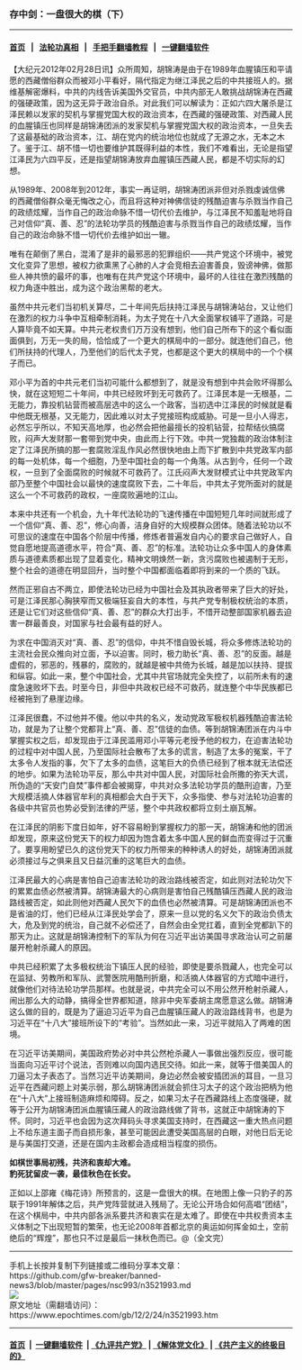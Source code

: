 ### 存中剑：一盘很大的棋（下）
------------------------

#### [首页](https://github.com/gfw-breaker/banned-news3/blob/master/README.md) &nbsp;&nbsp;|&nbsp;&nbsp; [法轮功真相](https://github.com/begood0513/basic/blob/master/README.md)  &nbsp;&nbsp;|&nbsp;&nbsp; [手把手翻墙教程](https://github.com/gfw-breaker/guides/wiki)  &nbsp;&nbsp;|&nbsp;&nbsp; [一键翻墙软件](https://github.com/gfw-breaker/nogfw/blob/master/README.md)  



<div><p>
 【大纪元2012年02月28日讯】众所周知，胡锦涛是由于在1989年血腥镇压和平请愿的西藏僧俗群众而被邓小平看好，隔代指定为继江泽民之后的中共接班人的。据维基解密爆料，中共的内线告诉美国外交官员，中共内部无人敢挑战胡锦涛在西藏的强硬政策，因为这无异于政治自杀。对此我们可以解读为：正如六四大屠杀是江泽民赖以发家的契机与掌握党国大权的政治资本，在西藏的强硬政策、对西藏人民的血腥镇压也同样是胡锦涛团派的发家契机与掌握党国大权的政治资本，一旦失去了这最基础的政治资本，江、胡在党内的统治地位也就成了无源之水，无本之木了。鉴于江、胡不惜一切也要维护其既得利益的本性，我们不难看出，无论是指望江泽民为六四平反，还是指望胡锦涛放弃血腥镇压西藏人民，都是不切实际的幻想。
</p>
<p>
 从1989年、2008年到2012年，事实一再证明，胡锦涛团派非但对杀戮虔诚信佛的西藏僧俗群众毫无悔改之心，而且将这种对神佛信徒的残酷迫害与杀戮当作自己的政绩炫耀，当作自己的政治命脉不惜一切代价去维护，与江泽民不知羞耻地将自己对信仰“真、善、忍”的法轮功学员的残酷迫害与杀戮当作自己的政绩炫耀，当作自己的政治命脉不惜一切代价去维护如出一辙。
</p>
<p>
 唯有在颠倒了黑白，混淆了是非的最邪恶的犯罪组织——共产党这个环境中，被党文化变异了思想，被权力欲熏黑了心肺的人才会竞相去迫害善良，毁谤神佛，做那些人神共愤的最坏的事，也唯有在共产党这个环境中，最坏的人往往在激烈残酷的权力角逐中胜出，成为这个政治黑帮的老大。
</p>
<p>
 虽然中共元老们当初机关算尽，二十年间先后扶持江泽民与胡锦涛站台，又让他们在激烈的权力斗争中互相牵制消耗，为太子党在十八大全面掌权铺平了道路，可是人算毕竟不如天算。中共元老权贵们万万没有想到，他们自己所布下的这个看似面面俱到，万无一失的局，恰恰成了一个更大的棋局中的一部分。就连他们自己，他们所扶持的代理人，乃至他们的后代太子党，也都是这个更大的棋局中的一个个棋子而已。
</p>
<p>
 邓小平为首的中共元老们当初可能什么都想到了，就是没有想到中共会败坏得那么快，就在这短短二十年间，中共已经败坏到无可救药了。江泽民本是一无根基，二无能力，靠投机钻营而被高层选中的这么一个政客，当初选中江泽民的时候就是看中他既无根基，又无能力，因此难以对太子党接班构成威胁。可是一旦小人得志，必然忘乎所以，不知天高地厚，也必然会把他最擅长的投机钻营，拉帮结伙搞腐败，闷声大发财那一套带到党中央，由此而上行下效。中共一党独裁的政治体制注定了江泽民所搞的那一套腐败淫乱作风必然很快地由上而下扩散到中共党政军内部的每一处机体，每一个细胞，乃至中国社会的每一个角落。从古到今，任何一个政权，一旦到了全面腐败的时候就不可救药了。江氏闷声大发财模式让中共党政军内部乃至整个中国社会以最快的速度腐败下去，二十年后，中共太子党所面对的就是这么一个不可救药的政权，一座腐败遍地的江山。
</p>
<p>
 本来中共还有一个机会，九十年代法轮功的飞速传播在中国短短几年时间就形成了一个信仰“真、善、忍”，修心向善，洁身自好的大规模群众团体。随着法轮功以不可思议的速度在中国各个阶层中传播，修炼者普遍发自内心的要求自己做好人，自觉自愿地提高道德水平，符合“真、善、忍”的标准。法轮功让众多中国人的身体素质与道德素质都出现了显着变化，精神文明焕然一新，贪污腐败也被遏制于无形，整个社会的道德在明显回升，当时整个中国都面临着即将到来的一个质的飞跃。
</p>
<p>
 然而正邪自古不两立，即使法轮功已经为中国社会及其执政者带来了巨大的好处，可是江泽民那心胸狭窄而又极端狂妄自大的本性，与共产党专制极权统治的本质，还是让它们对这些信仰“真、善、忍”的群众大打出手，不惜开动整部国家机器去迫害一群最善良，对国家与社会最有益的好人。
</p>
<p>
 为求在中国消灭对“真、善、忍”的信仰，中共不惜自毁长城，将众多修炼法轮功的主流社会民众推向对立面，予以迫害。同时，极力助长“真、善、忍”的反面。越是虚假的，邪恶的，残暴的，腐败的，就越是被中共倚为长城，越是加以扶持、提拔和纵容。如此一来，整个中国社会，尤其中共官场就完全失控了，以前所未有的速度急速败坏下去。时至今日，非但中共政权已经不可救药，就连整个中华民族都已经被拖到了悬崖边缘。
</p>
<p>
 江泽民很蠢，不过他并不傻。他以中共的名义，发动党政军极权机器残酷迫害法轮功，就是为了让整个党都背上“真、善、忍”信徒的血债。等到胡锦涛团派在内斗中掌握实权之后，却发现由于江泽民滥用邓小平等元老授予他的权力，在迫害法轮功的过程中对中国人民，乃至国际社会散布了太多的谎言，制造了太多的冤案，干了太多令人发指的事，欠下了太多的血债，这笔巨大的负债已经到了根本就无法偿还的地步。如果为法轮功平反，那么中共对中国人民，对国际社会所撒的弥天大谎，所伪造的“天安门自焚”事件都会被揭穿，中共对众多法轮功学员的酷刑迫害，乃至大规模活摘人体器官牟利的真相都会大白于天下，众多指使、参与对法轮功迫害的各级中共官员也势必受到法律的严惩，整个中共政权都将立刻土崩瓦解。
</p>
<p>
 在江泽民的阴影下度日如年，好不容易盼到掌握权力的那一天，胡锦涛和他的团派却发现，原来这份党天下的权力却因为饱含着太多中国人民的鲜血而变得过于沉重了。要享用盼望已久的这份党天下的权力所带来的种种诱人的好处，胡锦涛团派就必须接过与之俱来且又日益沉重的这笔巨大的血债。
</p>
<p>
 江泽民最大的心病是害怕自己迫害法轮功的政治路线被否定，如此则对法轮功欠下的累累血债必然被清算。胡锦涛最大的心病则是害怕自己残酷镇压西藏人民的政治路线被否定，如此则他对西藏人民欠下的血债也必然被清算。可是胡锦涛团派也不是省油的灯，他们已经从江泽民处学会了，原来一旦以党的名义欠下的政治负债太大，危及到党的统治，自己就不必偿还了，自然会由全党扛着，直到全党都趴下的那天为止。这就是胡锦涛控制下的军队为何在习近平出访美国寻求政治认可之前屡屡开枪射杀藏人的原因。
</p>
<p>
 中共已经积累了太多极权统治下镇压人民的经验，即使是要杀戮藏人，也完全可以在监狱、劳教所和军队、武警医院用酷刑折磨，和活摘人体器官的方式暗中进行，就像他们对待法轮功学员那样。也就是说，中共完全可以不用公然开枪射杀藏人，闹出那么大的动静，搞得全世界都知道，除非中央军委胡主席愿意这么做。胡锦涛这么做的目的，既是为了逼迫习近平为自己血腥镇压藏人的政治路线背书，也是为习近平在“十八大”接班所设下的“考验”。当然如此一来，习近平就陷入了两难的困境。
</p>
<p>
 在习近平访美期间，美国政府势必对中共公然枪杀藏人一事做出强烈反应，很可能当面向习近平讨个说法，否则难以向国内选民交待。如此一来，就等于借美国人的刀逼习太子表态了。当然习近平访美期间，身边必然会被安插团派的耳目，一旦习近平在西藏问题上对美示弱，那么胡锦涛团派就会抓住习太子的这个政治把柄为他在“十八大”上接班制造麻烦和障碍。反之，如果习太子在西藏路线上态度强硬，就等于公开为胡锦涛团派血腥镇压藏人的政治路线做了背书，这就正中胡锦涛的下怀。同时，习近平也会因为这次拜码头寻求美国支持时，在西藏这一重大热点问题上不给东道主面子而自损形象，甚至可能因此遭受美国高层的白眼，对他日后无论是与美国打交道，还是在国内主政都会造成相当程度的损伤。
</p>
<p>
 <b>
  如棋世事局初残，共济和衷却大难。
  <br/>
  豹死犹留皮一袭，最佳秋色在长安。
 </b>
</p>
<p>
 正如以上邵雍《梅花诗》所预言的，这是一盘很大的棋。在地图上像一只豹子的苏联于1991年解体之后，共产党阵营就进入残局了。无论公开场合如何高唱“团结”，在这个棋局中，中共内部各派系要共济和衷实在是太难了。即使在中共权贵资本主义体制之下出现短暂的繁荣，也无论2008年首都北京的奥运如何挥金如土，空前绝后的“辉煌”，那也只不过是最后一抹秋色而已。@（全文完）
</p>
</div>
<hr/>
手机上长按并复制下列链接或二维码分享本文章：<br/>
https://github.com/gfw-breaker/banned-news3/blob/master/pages/nsc993/n3521993.md <br/>
<a href='https://github.com/gfw-breaker/banned-news3/blob/master/pages/nsc993/n3521993.md'><img src='https://github.com/gfw-breaker/banned-news3/blob/master/pages/nsc993/n3521993.md.png'/></a> <br/>
原文地址（需翻墙访问）：https://www.epochtimes.com/gb/12/2/24/n3521993.htm


------------------------
#### [首页](https://github.com/gfw-breaker/banned-news3/blob/master/README.md) &nbsp;|&nbsp; [一键翻墙软件](https://github.com/gfw-breaker/nogfw/blob/master/README.md) &nbsp;| [《九评共产党》](https://github.com/gfw-breaker/9ping.md/blob/master/README.md#九评之一评共产党是什么) | [《解体党文化》](https://github.com/gfw-breaker/jtdwh.md/blob/master/README.md) | [《共产主义的终极目的》](https://github.com/gfw-breaker/gczydzjmd.md/blob/master/README.md)


<img src='http://gfw-breaker.win/banned-news3/pages/nsc993/n3521993.md' width='0px' height='0px'/>
